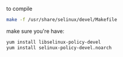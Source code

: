 to compile
```bash
make -f /usr/share/selinux/devel/Makefile
```

make sure you're have:
```bash
yum install libselinux-policy-devel       
yum install selinux-policy-devel.noarch
```


